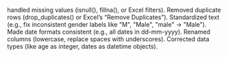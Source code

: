 handled missing values (isnull(), fillna(), or Excel filters).
Removed duplicate rows (drop_duplicates() or Excel’s “Remove Duplicates”).
Standardized text (e.g., fix inconsistent gender labels like "M", "Male", "male" → "Male").
Made date formats consistent (e.g., all dates in dd-mm-yyyy).
Renamed columns (lowercase, replace spaces with underscores).
Corrected data types (like age as integer, dates as datetime objects).
